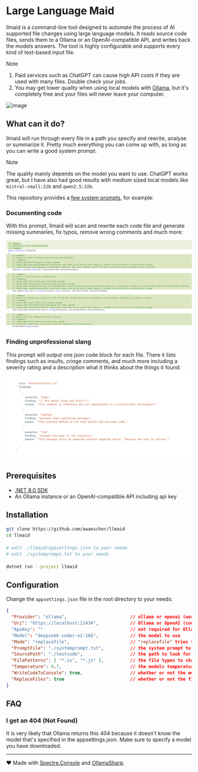 # Large Language Maid

llmaid is a command-line tool designed to automate the process of AI supported file changes using large language models. It reads source code files, sends them to a Ollama or an OpenAI-compatible API, and writes back the models answers. The tool is highly configurable and supports every kind of text-based input file.

> [!NOTE]
> 1. Paid services such as ChatGPT can cause high API costs if they are used with many files. Double check your jobs.
> 2. You may get lower quality when using local models with [Ollama](https://ollama.com), but it's completely free and your files will never leave your computer.

![image](https://github.com/user-attachments/assets/015ba09b-4ce5-439f-a6af-4e20da6e511e)

## What can it do?

llmaid will run through every file in a path you specify and rewrite, analyse or summarize it. Pretty much everything you can come up with, as long as you can write a good system prompt.

> [!NOTE]
> The quality mainly depends on the model you want to use. ChatGPT works great, but I have also had good results with medium sized local models like `mistral-small:22b` and `qwen2.5:32b`.

This repository provides a [few system prompts](/prompts), for example:

### Documenting code
With this prompt, llmaid will scan and rewrite each code file and generate missing summaries, fix typos, remove wrong comments and much more:

![Code documenter](./docs/document%20code.png)

### Finding unprofessional slang
This prompt will output one json code block for each file. There it lists findings such as insults, cringe comments, and much more including a severity rating and a description what it thinks about the things it found:
![Review files](./docs/review%20files.png)

## Prerequisites

- [.NET 8.0 SDK](https://dotnet.microsoft.com/download)
- An Ollama instance or an OpenAI-compatible API including api key

## Installation

```bash
git clone https://github.com/awaescher/llmaid
cd llmaid

# edit ./llmaid/appsettings.json to your needs
# edit ./systemprompt.txt to your needs

dotnet run --project llmaid
```

## Configuration

Change the `appsettings.json` file in the root directory to your needs:

```json
{
  "Provider": "ollama",                        // ollama or openai (works with any compatible api)
  "Uri": "https://localhost:11434",            // Ollama or OpenAI (compatible) endpoints like http://localhost:11434 or https://api.openai.com
  "ApiKey": ""                                 // not required for Ollama
  "Model": "deepseek-coder-v2:16b",            // the model to use
  "Mode": "replacefile",                       // "replacefile" tries to rewrite files while "find" just writes console outputs - both depending on the system prompt
  "PromptFile": "./systemprompt.txt",          // the system prompt to prime the model
  "SourcePath": "./testcode",                  // the path to look for files to change
  "FilePatterns": [ "*.cs", "*.js" ],          // the file types to change
  "Temperature": 0.7,                          // the models temperature (0 precise to 1 creative)
  "WriteCodeToConsole": true,                  // whether or not the models response should be shown in the console
  "ReplaceFiles": true                         // whether or not the files should be replaced with the model's response
}
```

## FAQ

### I get an 404 (Not Found)
It is very likely that Ollama returns this 404 because it doesn't know the model that's specified in the appsettings.json. Make sure to specify a model you have downloaded.

---

❤ Made with [Spectre.Console](https://github.com/spectreconsole/spectre.console) and [OllamaSharp](https://github.com/awaescher/OllamaSharp).
